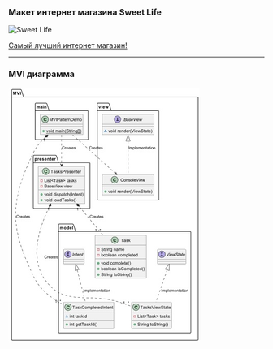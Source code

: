 ### Макет интернет магазина Sweet Life
![Sweet Life](Sweet.jpg)

[Самый лучший интернет магазин!](https://www.figma.com/file/TXdSho9VBOgXthkgpk9qLs/Sweet-Life?type=whiteboard&node-id=0-1&t=TZPYZZ1nIXaADEIP-0 "Нажми и убедись")

___________________________________________________________________________

### MVI диаграмма

![Диаграмма](uml.jpg)